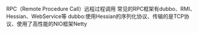 RPC（Remote Procedure Call）远程过程调用
常见的RPC框架有dubbo、RMI、Hessian、WebService等
dubbo:使用Hessian的序列化协议、传输的是TCP协议、使用了高性能的NIO框架Netty